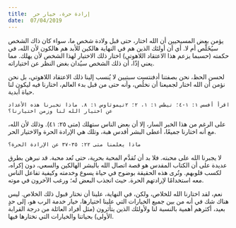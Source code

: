 ```yaml
---
title:  إرادة حرة، خيار حر
date:  07/04/2019
---
```


يؤمن بعض المسيحيين أن الله اختار، حتى قبل ولادة شخص ما، سواء كان ذاك الشخص سيُخَلَّص أم لا. أي أن أولئك الذين هم في النهاية هالكين للأبد هم هالكون لأن الله، في حكمته (حسبما يزعم هذا الاعتقاد اللاهوتي) اختار ذلك الاختيار لهذا الشخص لأن يهلك. مما يعني إذًا، أن ذلك الشخص سيُدان بغض النظر عن اختياراته.

لحسن الحظ، نحن بصفتنا أدفنتست سبتيين لا يُنسب إلينا ذلك الاعتقاد اللاهوتي، بل نحن نؤمن أن الله اختار لجميعنا أن نخلُص، وأنه حتى من قبل بدء العالم، اختارنا فيه ليكون لنا حياة أبدية.

`اقرأ أفسس ١: ١-٤؛ تيطس ١: ١، ٢؛ ٢تيموثاوس ١: ٨. ماذا تخبرنا هذه الأعداد عن اختيار الله لنا وزمن اختيارنا؟`

على الرغم من هذا الخبر السار، إلا أن بعض الناس ستهلك (متى ٢٥: ٤١). وذلك لأن الله، مع أنه اختارنا جميعًا، أعطى البشر أقدس هبة، وتلك هي الإرادة الحرة والاختيار الحر.

`ماذا يعلمنا متى ٢٢: ٣٥-٣٧ عن الإرادة الحرة؟`

لا يجبرنا الله على محبته. فلا بد أن تُقدَّم المحبة بحرية، حتى تُعد محبة. قد نبرهن بطرق عديدة على أن الكتاب المقدس هو قصة اتصال الله بالبشر الهالكين والسعي، دون إكراه، لكسب قلوبهم. وتُرى هذه الحقيقة بوضوح في حياة يسوع وخدمته وكيفية تفاعل الناس معه استخدامًا لإرادتهم الحرة. حيث انجذب البعض له؛ ورغب الآخرون في موته.

نعم، لقد اختارنا الله للخلاص، ولكن، في النهاية، علينا أن نختار قبول ذلك الخلاص. ليس هناك شك في أنه من بين جميع الخيارات التي علينا اختيارها، خيار خدمة الرب هو، إلى حدٍ بعيد، أكثرهم أهمية بالنسبة لنا ولأولئك الذين يتأثرون (مثل أفراد العائلة من درجة القرابة الأولى) بحياتنا والخيارات التي نختارها فيها.